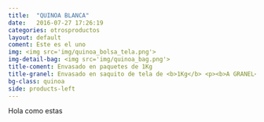 ```yaml
---
title:  "QUINOA BLANCA"
date:   2016-07-27 17:26:19
categories: otrosproductos
layout: default
coment: Este es el uno
img: <img src='img/quinoa_bolsa_tela.png'>
img-detail-bag: <img src='img/quinoa_bag.png'>
title-coment: Envasado en paquetes de 1Kg
title-granel: Envasado en saquito de tela de <b>1Kg</b> <p><b>A GRANEL</b><br> Envasado en sacos de <b>10Kg y 25Kg</b> 
bg-class: quinoa 
side: products-left
---
```


Hola como estas